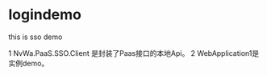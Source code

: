 logindemo
=========

this is sso demo

1 NvWa.PaaS.SSO.Client 是封装了Paas接口的本地Api。
2 WebApplication1是实例demo。

